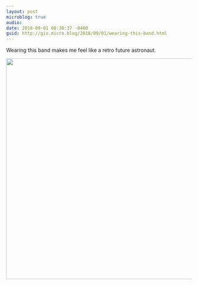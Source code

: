 ```yaml
---
layout: post
microblog: true
audio: 
date: 2018-09-01 08:30:37 -0400
guid: http://gio.micro.blog/2018/09/01/wearing-this-band.html
---
```

Wearing this band makes me feel like a retro future astronaut.

<img src="http://microblog.stevegio.net/uploads/2018/04effd95c9.jpg" width="600" height="600" />
